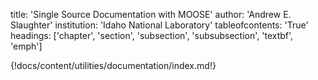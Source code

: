 title: 'Single Source Documentation with MOOSE'
author: 'Andrew E. Slaughter'
institution: 'Idaho National Laboratory'
tableofcontents: 'True'
headings: ['chapter', 'section', 'subsection', 'subsubsection', 'textbf', 'emph']

{!docs/content/utilities/documentation/index.md!}

